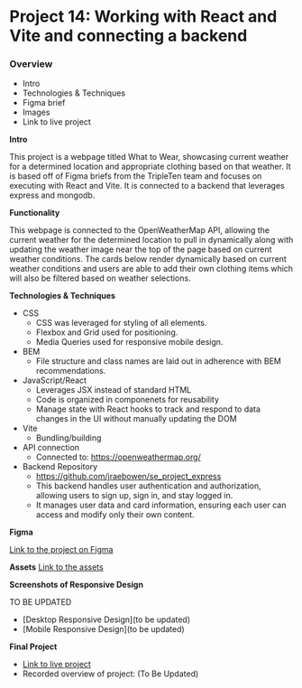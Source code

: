 # Project 14: Working with React and Vite and connecting a backend

### Overview

- Intro
- Technologies & Techniques
- Figma brief
- Images
- Link to live project

**Intro**

This project is a webpage titled What to Wear, showcasing current weather for a determined location and appropriate clothing based on that weather. It is based off of Figma briefs from the TripleTen team and focuses on executing with React and Vite. It is connected to a backend that leverages express and mongodb.

**Functionality**

This webpage is connected to the OpenWeatherMap API, allowing the current weather for the determined location to pull in dynamically along with updating the weather image near the top of the page based on current weather conditions. The cards below render dynamically based on current weather conditions and users are able to add their own clothing items which will also be filtered based on weather selections.

**Technologies & Techniques**

- CSS
  - CSS was leveraged for styling of all elements.
  - Flexbox and Grid used for positioning.
  - Media Queries used for responsive mobile design.
- BEM
  - File structure and class names are laid out in adherence with BEM recommendations.
- JavaScript/React
  - Leverages JSX instead of standard HTML
  - Code is organized in componenets for reusability
  - Manage state with React hooks to track and respond to data changes in the UI without manually updating the DOM
- Vite
  - Bundling/building
- API connection
  - Connected to: https://openweathermap.org/
- Backend Repository
  - https://github.com/jraebowen/se_project_express
  - This backend handles user authentication and authorization, allowing users to sign up, sign in, and stay logged in.
  - It manages user data and card information, ensuring each user can access and modify only their own content.

**Figma**

[Link to the project on Figma](https://www.figma.com/file/bfVOvqlLmoKZ5lpro8WWBe/Sprint-14_-WTWR?t=3hvVWRz9LUFsxyNn-6)

**Assets**
[Link to the assets](../se_project_react/src/assets/)

**Screenshots of Responsive Design**

TO BE UPDATED

- [Desktop Responsive Design](to be updated)
- [Mobile Responsive Design](to be updated)

**Final Project**

- [Link to live project](https://jraebowen.github.io/se_project_react/)
- Recorded overview of project: (To Be Updated)
